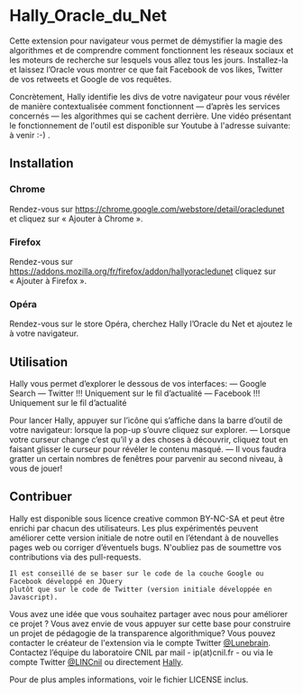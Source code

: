 # Hally_Oracle_du_Net

Cette extension pour navigateur vous permet de démystifier la magie des algorithmes et de comprendre comment fonctionnent les réseaux sociaux et les moteurs de recherche sur lesquels vous allez tous les jours. Installez-la et laissez l’Oracle vous montrer ce que fait Facebook de vos likes, Twitter de vos retweets et Google de vos requêtes.

Concrètement, Hally identifie les divs de votre navigateur pour vous révéler de manière contextualisée comment fonctionnent — d’après les services concernés — les algorithmes qui se cachent derrière.
Une vidéo présentant le fonctionnement de l'outil est disponible sur Youtube à l'adresse suivante: à venir :-) .


## Installation

### Chrome
Rendez-vous sur https://chrome.google.com/webstore/detail/oracledunet et cliquez sur « Ajouter à Chrome ».

### Firefox
Rendez-vous sur https://addons.mozilla.org/fr/firefox/addon/hallyoracledunet cliquez sur « Ajouter à Firefox ».

### Opéra
Rendez-vous sur le store Opéra, cherchez Hally l’Oracle du Net et ajoutez le à votre navigateur.


## Utilisation

Hally vous permet d’explorer le dessous de vos interfaces:
— Google Search
— Twitter !!! Uniquement sur le fil d’actualité
— Facebook !!! Uniquement sur le fil d’actualité

Pour lancer Hally, appuyer sur l’icône qui s’affiche dans la barre d’outil de votre navigateur:
lorsque la pop-up s’ouvre cliquez sur explorer.
— Lorsque votre curseur change c’est qu’il y a des choses à découvrir, cliquez tout en faisant glisser le curseur pour révéler le contenu masqué.
— Il vous faudra gratter un certain nombres de fenêtres pour parvenir au second niveau, à vous de jouer!


## Contribuer

Hally est disponible sous  licence creative common BY-NC-SA et peut être enrichi par chacun des utilisateurs.
Les plus expérimentés peuvent améliorer cette version initiale de notre outil en l’étendant à de nouvelles pages web ou corriger d’éventuels bugs.
N'oubliez pas de soumettre vos contributions via des pull-requests.

```
Il est conseillé de se baser sur le code de la couche Google ou Facebook développé en JQuery
plutôt que sur le code de Twitter (version initiale développée en Javascript).

```



Vous avez une idée que vous souhaitez partager avec nous pour améliorer ce projet ?
Vous avez envie de vous appuyer sur cette base pour construire un projet de pédagogie de la transparence algorithmique?
Vous pouvez contacter le créateur de l'extension via le compte Twitter [@Lunebrain](https://twitter.com/Lunebrain).
Contactez l’équipe du laboratoire CNIL par mail - ip(at)cnil.fr - ou via le compte Twitter [@LINCnil](https://twitter.com/LINCnil) ou directement [Hally](https://twitter.com/oracledunet).

Pour de plus amples informations, voir le fichier LICENSE inclus.
